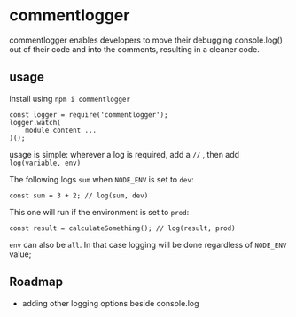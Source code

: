 # commentlogger

commentlogger enables developers to move their debugging console.log() out of their code and into the comments, resulting in a cleaner code.

## usage

install using `npm i commentlogger`

    const logger = require('commentlogger');
    logger.watch(
        module content ...
    )();

usage is simple:
wherever a log is required, add a `//` , then add `log(variable, env)`

The following logs `sum` when `NODE_ENV` is set to `dev`:

    const sum = 3 + 2; // log(sum, dev)

This one will run if the environment is set to `prod`:

    const result = calculateSomething(); // log(result, prod)

`env` can also be `all`. In that case logging will be done regardless of `NODE_ENV` value;

## Roadmap

- adding other logging options beside console.log
